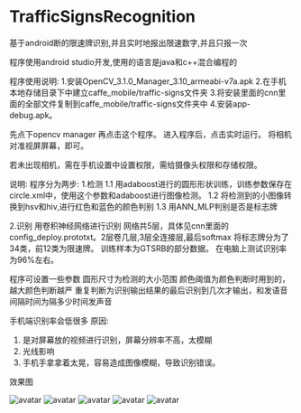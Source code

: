 

# TrafficSignsRecognition

基于android断的限速牌识别,并且实时地报出限速数字,并且只报一次

程序使用android studio开发,使用的语言是java和c++混合编程的

程序使用说明:
1.安装OpenCV_3.1.0_Manager_3.10_armeabi-v7a.apk
2.在手机本地存储目录下中建立caffe_mobile/traffic-signs文件夹
3.将安装里面的cnn里面的全部文件复制到caffe_mobile/traffic-signs文件夹中
4.安装app-debug.apk。

先点下opencv manager
再点击这个程序。
进入程序后，点击实时运行。
将相机对准视屏屏幕，即可。


若未出现相机，需在手机设置中设置权限，需给摄像头权限和存储权限。


说明:
程序分为两步:
1.检测
1.1 用adaboost进行的圆形形状训练，训练参数保存在circle.xml中，使用这个参数和adaboost进行图像检测。
1.2 将检测到的小图像转换到hsv和hiv,进行红色和蓝色的颜色判别
1.3 用ANN_MLP判别是否是标志牌

2.识别
用卷积神经网络进行识别
网络共5层，具体见cnn里面的config_deploy.prototxt。2层卷几层,3层全连接层,最后softmax
将标志牌分为了34类，前12类为限速牌。
训练样本为GTSRB的部分数据。
在电脑上测试识别率为96%左右。


程序可设置一些参数
圆形尺寸为检测的大小范围
颜色阈值为颜色判断时用到的，越大颜色判断越严
重复判断为识别输出结果的最后识别到几次才输出，和发语音
间隔时间为隔多少时间发声音

手机端识别率会低很多
原因:
1. 是对屏幕放的视频进行识别，屏幕分辨率不高，太模糊
2. 光线影响
3. 手机手拿拿着太晃，容易造成图像模糊，导致识别错误。

效果图

![avatar](1.png)
![avatar](2.png)
![avatar](3.png)
![avatar](4.png)
![avatar](5.png)
